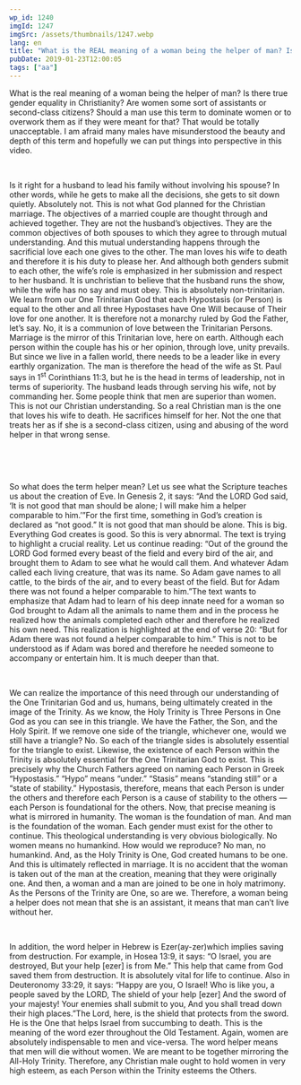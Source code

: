 ```yaml
---
wp_id: 1240
imgId: 1247
imgSrc: /assets/thumbnails/1247.webp
lang: en
title: "What is the REAL meaning of a woman being the helper of man? Is there gender equality in Christianity? Shouldn’t a male hold women in high esteem?"
pubDate: 2019-01-23T12:00:05
tags: ["aa"]
---
```


<!-- page: 6 -->

<p>What is the real meaning of a woman being the helper of man? Is there true gender equality in Christianity? Are women some sort of assistants or second-class citizens? Should a man use this term to dominate women or to overwork them as if they were meant for that? That would be totally unacceptable. I am afraid many males have misunderstood the beauty and depth of this term and hopefully we can put things into perspective in this video.</p>
<p>&nbsp;</p>
<p>Is it right for a husband to lead his family without involving his spouse? In other words, while he gets to make all the decisions, she gets to sit down quietly. Absolutely not. This is not what God planned for the Christian marriage. The objectives of a married couple are thought through and achieved together. They are not the husband’s objectives. They are the common objectives of both spouses to which they agree to through mutual understanding. And this mutual understanding happens through the sacrificial love each one gives to the other. The man loves his wife to death and therefore it is his duty to please her. And although both genders submit to each other, the wife’s role is emphasized in her submission and respect to her husband. It is unchristian to believe that the husband runs the show, while the wife has no say and must obey. This is absolutely non-trinitarian. We learn from our One Trinitarian God that each Hypostasis (or Person) is equal to the other and all three Hypostases have One Will because of Their love for one another. It is therefore not a monarchy ruled by God the Father, let’s say. No, it is a communion of love between the Trinitarian Persons. Marriage is the mirror of this Trinitarian love, here on earth. Although each person within the couple has his or her opinion, through love, unity prevails. But since we live in a fallen world, there needs to be a leader like in every earthly organization. The man is therefore the head of the wife as St. Paul says in 1<sup>st</sup> Corinthians 11:3, but he is the head in terms of leadership, not in terms of superiority. The husband leads through serving his wife, not by commanding her. Some people think that men are superior than women. This is not our Christian understanding. So a real Christian man is the one that loves his wife to death. He sacrifices himself for her. Not the one that treats her as if she is a second-class citizen, using and abusing of the word helper in that wrong sense.</p>
<p>&nbsp;</p>
<p>&nbsp;</p>
<p>So what does the term helper mean? Let us see what the Scripture teaches us about the creation of Eve. In Genesis 2, it says: “And the LORD God said, ‘It is not good that man should be alone; I will make him a helper comparable to him.’”For the first time, something in God’s creation is declared as “not good.” It is not good that man should be alone. This is big. Everything God creates is good. So this is very abnormal. The text is trying to highlight a crucial reality. Let us continue reading: “Out of the ground the LORD God formed every beast of the field and every bird of the air, and brought them to Adam to see what he would call them. And whatever Adam called each living creature, that was its name. So Adam gave names to all cattle, to the birds of the air, and to every beast of the field. But for Adam there was not found a helper comparable to him.”The text wants to emphasize that Adam had to learn of his deep innate need for a woman so God brought to Adam all the animals to name them and in the process he realized how the animals completed each other and therefore he realized his own need. This realization is highlighted at the end of verse 20: “But for Adam there was not found a helper comparable to him.” This is not to be understood as if Adam was bored and therefore he needed someone to accompany or entertain him. It is much deeper than that.</p>
<p>&nbsp;</p>
<p>We can realize the importance of this need through our understanding of the One Trinitarian God and us, humans, being ultimately created in the image of the Trinity. As we know, the Holy Trinity is Three Persons in One God as you can see in this triangle. We have the Father, the Son, and the Holy Spirit. If we remove one side of the triangle, whichever one, would we still have a triangle? No. So each of the triangle sides is absolutely essential for the triangle to exist. Likewise, the existence of each Person within the Trinity is absolutely essential for the One Trinitarian God to exist. This is precisely why the Church Fathers agreed on naming each Person in Greek “Hypostasis.” “Hypo” means “under.” “Stasis” means “standing still” or a “state of stability.” Hypostasis, therefore, means that each Person is under the others and therefore each Person is a cause of stability to the others &#8212; each Person is foundational for the others. Now, that precise meaning is what is mirrored in humanity. The woman is the foundation of man. And man is the foundation of the woman. Each gender must exist for the other to continue. This theological understanding is very obvious biologically. No women means no humankind. How would we reproduce? No man, no humankind. And, as the Holy Trinity is One, God created humans to be one. And this is ultimately reflected in marriage. It is no accident that the woman is taken out of the man at the creation, meaning that they were originally one. And then, a woman and a man are joined to be one in holy matrimony. As the Persons of the Trinity are One, so are we. Therefore, a woman being a helper does not mean that she is an assistant, it means that man can’t live without her.</p>
<p>&nbsp;</p>
<p>In addition, the word helper in Hebrew is Ezer(ay-zer)which implies saving from destruction. For example, in Hosea 13:9, it says: “O Israel, you are destroyed, But your help [ezer] is from Me.” This help that came from God saved them from destruction. It is absolutely vital for life to continue. Also in Deuteronomy 33:29, it says: “Happy are you, O Israel! Who is like you, a people saved by the LORD, The shield of your help [ezer] And the sword of your majesty! Your enemies shall submit to you, And you shall tread down their high places.”The Lord, here, is the shield that protects from the sword. He is the One that helps Israel from succumbing to death. This is the meaning of the word ezer throughout the Old Testament. Again, women are absolutely indispensable to men and vice-versa. The word helper means that men will die without women. We are meant to be together mirroring the All-Holy Trinity. Therefore, any Christian male ought to hold women in very high esteem, as each Person within the Trinity esteems the Others.</p>
